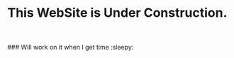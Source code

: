 # This WebSite is Under Construction.
<br>
<br>
### Will work on it when I get time :sleepy:
<br>
<br>
<br>
<br>
<br>
<br>
<br>
<br>
<br>
<br>
<br>
<br>




